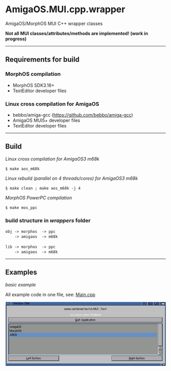 # AmigaOS.MUI.cpp.wrapper
AmigaOS/MorphOS MUI C++ wrapper classes

**Not all MUI classes/attributes/methods are implemented! (work in progress)**
___
## Requirements for build

### MorphOS compilation

- MorphOS SDK3.16+
- TextEditor developer files

### Linux cross compilation for AmigaOS

- bebbo/amiga-gcc (https://github.com/bebbo/amiga-gcc)
- AmigaOS MUI5+ developer files
- TextEditor developer files
___
## Build

*Linux cross compilation for AmigaOS3 m68k*
```
$ make aos_m68k
```

*Linux rebuild (parallel on 4 threads/cores) for AmigaOS3 m68k*
```
$ make clean ; make aos_m68k -j 4
```

*MorphOS PowerPC compilation*
```
$ make mos_ppc
```

### build structure in *wrappers* folder
```
obj -> morphos  -> ppc
    -> amigaos  -> m68k

lib -> morphos  -> ppc
    -> amigaos  -> m68k
```
___
## Examples

*basic example*

All example code in one file, see: [Main.cpp](/examples/basic/Main.cpp)

![git desktop window](/docs/assets/basic.example.png)

